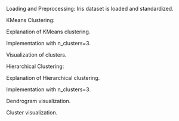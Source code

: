 Loading and Preprocessing: Iris dataset is loaded and standardized.

KMeans Clustering:

Explanation of KMeans clustering.

Implementation with n_clusters=3.

Visualization of clusters.

Hierarchical Clustering:

Explanation of Hierarchical clustering.

Implementation with n_clusters=3.

Dendrogram visualization.

Cluster visualization.

